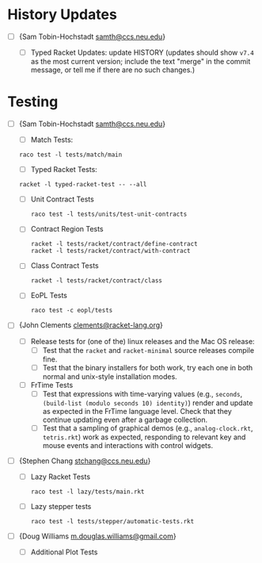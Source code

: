 # History Updates

* [ ] {Sam Tobin-Hochstadt <samth@ccs.neu.edu>}
  - [ ] Typed Racket Updates: update HISTORY
      (updates should show `v7.4` as the most current version; include
      the text "merge" in the commit message, or tell me if there 
      are no such changes.)


# Testing

* [ ] {Sam Tobin-Hochstadt <samth@ccs.neu.edu>}
  - [ ] Match Tests:
  ```
  raco test -l tests/match/main
  ```
  
  - [ ] Typed Racket Tests:
  ```
  racket -l typed-racket-test -- --all
  ```

  - [ ] Unit Contract Tests
    ```
    raco test -l tests/units/test-unit-contracts
    ```

  - [ ] Contract Region Tests
    ```
    racket -l tests/racket/contract/define-contract
    racket -l tests/racket/contract/with-contract
    ```

  - [ ] Class Contract Tests
    ```
    racket -l tests/racket/contract/class
    ```

  - [ ] EoPL Tests
    ```
    raco test -c eopl/tests
    ```
* [ ] {John Clements <clements@racket-lang.org>}
  - [ ] Release tests for (one of the) linux releases and the Mac OS release:
    + [ ] Test that the `racket` and `racket-minimal` source releases
        compile fine.
    + [ ] Test that the binary installers for both work, try each one in
        both normal and unix-style installation modes.
  - [ ] FrTime Tests
    + [ ] Test that expressions with time-varying values (e.g., `seconds`,
        `(build-list (modulo seconds 10) identity)`) render and update as
        expected in the FrTime language level. Check that they continue
        updating even after a garbage collection.
    + [ ] Test that a sampling of graphical demos (e.g., `analog-clock.rkt`,
        `tetris.rkt`) work as expected, responding to relevant key and mouse
        events and interactions with control widgets.
  
* [ ] {Stephen Chang <stchang@ccs.neu.edu>}
  - [ ] Lazy Racket Tests
    
    ```
    raco test -l lazy/tests/main.rkt
    ```
  - [ ] Lazy stepper tests

    ```
    raco test -l tests/stepper/automatic-tests.rkt
    ```

* [ ] {Doug Williams <m.douglas.williams@gmail.com>}
  - [ ] Additional Plot Tests

